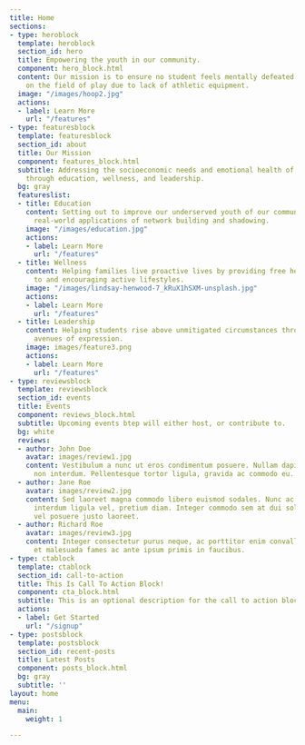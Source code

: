 ```yaml
---
title: Home
sections:
- type: heroblock
  template: heroblock
  section_id: hero
  title: Empowering the youth in our community.
  component: hero_block.html
  content: Our mission is to ensure no student feels mentally defeated before stepping
    on the field of play due to lack of athletic equipment.
  image: "/images/hoop2.jpg"
  actions:
  - label: Learn More
    url: "/features"
- type: featuresblock
  template: featuresblock
  section_id: about
  title: Our Mission
  component: features_block.html
  subtitle: Addressing the socioeconomic needs and emotional health of our communities
    through education, wellness, and leadership.
  bg: gray
  featureslist:
  - title: Education
    content: Setting out to improve our underserved youth of our communities through
      real-world applications of network building and shadowing.
    image: "/images/education.jpg"
    actions:
    - label: Learn More
      url: "/features"
  - title: Wellness
    content: Helping families live proactive lives by providing free health screenings
      to and encouraging active lifestyles.
    image: "/images/lindsay-henwood-7_kRuX1hSXM-unsplash.jpg"
    actions:
    - label: Learn More
      url: "/features"
  - title: Leadership
    content: Helping students rise above unmitigated circumstances through constructive
      avenues of expression.
    image: images/feature3.png
    actions:
    - label: Learn More
      url: "/features"
- type: reviewsblock
  template: reviewsblock
  section_id: events
  title: Events
  component: reviews_block.html
  subtitle: Upcoming events btep will either host, or contribute to.
  bg: white
  reviews:
  - author: John Doe
    avatar: images/review1.jpg
    content: Vestibulum a nunc ut eros condimentum posuere. Nullam dapibus quis nunc
      non interdum. Pellentesque tortor ligula, gravida ac commodo eu.
  - author: Jane Roe
    avatar: images/review2.jpg
    content: Sed laoreet magna commodo libero euismod sodales. Nunc ac libero convallis,
      interdum ligula vel, pretium diam. Integer commodo sem at dui sollicitudin,
      vel posuere justo laoreet.
  - author: Richard Roe
    avatar: images/review3.jpg
    content: Integer consectetur purus neque, ac porttitor enim convallis vitae. Interdum
      et malesuada fames ac ante ipsum primis in faucibus.
- type: ctablock
  template: ctablock
  section_id: call-to-action
  title: This Is Call To Action Block!
  component: cta_block.html
  subtitle: This is an optional description for the call to action block.
  actions:
  - label: Get Started
    url: "/signup"
- type: postsblock
  template: postsblock
  section_id: recent-posts
  title: Latest Posts
  component: posts_block.html
  bg: gray
  subtitle: ''
layout: home
menu:
  main:
    weight: 1

---
```

